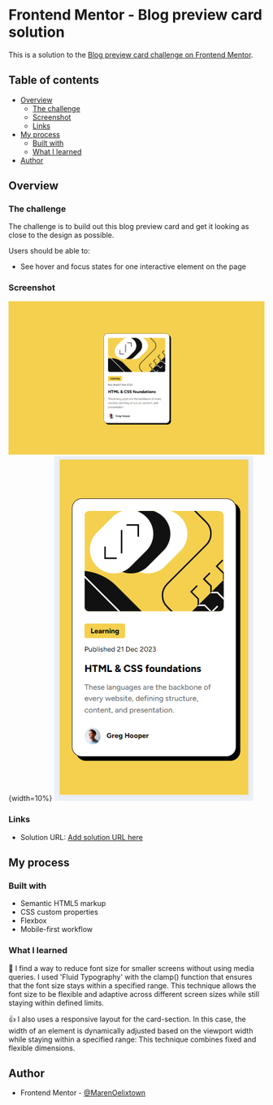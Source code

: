# Frontend Mentor - Blog preview card solution

This is a solution to the [Blog preview card challenge on Frontend Mentor](https://www.frontendmentor.io/challenges/blog-preview-card-ckPaj01IcS).

## Table of contents

- [Overview](#overview)
  - [The challenge](#the-challenge)
  - [Screenshot](#screenshot)
  - [Links](#links)
- [My process](#my-process)
  - [Built with](#built-with)
  - [What I learned](#what-i-learned)
- [Author](#author)

## Overview

### The challenge

The challenge is to build out this blog preview card and get it looking as close to the design as possible.

Users should be able to:

- See hover and focus states for one interactive element on the page

### Screenshot

![Desktop](/assets/images/screenshot-blogcard-desktop.png){width=10%}
![Mobile](/assets/images/screenshot-blogcard-mobile.png)

### Links

- Solution URL: [Add solution URL here](https://your-solution-url.com)

## My process

### Built with

- Semantic HTML5 markup
- CSS custom properties
- Flexbox
- Mobile-first workflow

### What I learned

🔎 I find a way to reduce font size for smaller screens without using media queries.
I used 'Fluid Typography' with the clamp() function that ensures that the font size stays within a specified range. This technique allows the font size to be flexible and adaptive across different screen sizes while still staying within defined limits.

👍 I also uses a responsive layout for the card-section. In this case, the width of an element is dynamically adjusted based on the viewport width while staying within a specified range: This technique combines fixed and flexible dimensions.

## Author

- Frontend Mentor - [@MarenOelixtown](https://www.frontendmentor.io/profile/MarenOelixtown)
